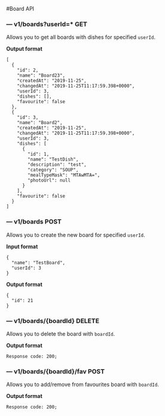 #Board API

### — v1/boards?userId=* GET

Allows you to get all boards with dishes for specified ```userId```.

**Output format**
```
[
  {
    "id": 2,
    "name": "Board23",
    "createdAt": "2019-11-25",
    "changedAt": "2019-11-25T11:17:59.398+0000",
    "userId": 3,
    "dishes": [],
    "favourite": false
  },
  {
    "id": 3,
    "name": "Board2",
    "createdAt": "2019-11-25",
    "changedAt": "2019-11-25T11:17:59.398+0000",
    "userId": 3,
    "dishes": [
      {
        "id": 1,
        "name": "TestDish",
        "description": "test",
        "category": "SOUP",
        "mealTypeMask": "MTAwMTA=",
        "photoUrl": null
      }
    ],
    "favourite": false
  }
]
```

### — v1/boards POST

Allows you to create the new board for specified ```userId```.

**Input format**
```
{
  "name": "TestBoard",
  "userId": 3
}
```

**Output format**
```
{
  "id": 21
}
```

### — v1/boards/{boardId} DELETE

Allows you to delete the board with ```boardId```.

**Output format**
```
Response code: 200;
```

### — v1/boards/{boardId}/fav POST

Allows you to add/remove from favourites board with ```boardId```.

**Output format**
```
Response code: 200;
```